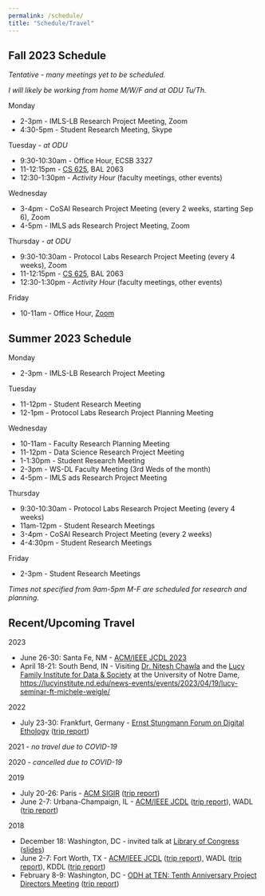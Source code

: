 ```yaml
---
permalink: /schedule/
title: "Schedule/Travel"
---
```


## Fall 2023 Schedule

*Tentative - many meetings yet to be scheduled.*  

*I will likely be working from home M/W/F and at ODU Tu/Th.*

Monday

* 2-3pm - IMLS-LB Research Project Meeting, Zoom
* 4:30-5pm - Student Research Meeting, Skype

Tuesday - *at ODU*

* 9:30-10:30am - Office Hour, ECSB 3327
* 11-12:15pm - [CS 625](https://weiglemc.github.io/teaching/2023-fall-cs625), BAL 2063
* 12:30-1:30pm - *Activity Hour* (faculty meetings, other events)

Wednesday

* 3-4pm - CoSAI Research Project Meeting (every 2 weeks, starting Sep 6), Zoom
* 4-5pm - IMLS ads Research Project Meeting, Zoom

Thursday - *at ODU*

* 9:30-10:30am - Protocol Labs Research Project Meeting (every 4 weeks), Zoom
* 11-12:15pm - [CS 625](https://weiglemc.github.io/teaching/2023-fall-cs625), BAL 2063
* 12:30-1:30pm - *Activity Hour* (faculty meetings, other events)

Friday

* 10-11am - Office Hour, [Zoom](https://odu.zoom.us/j/96765985329?pwd=NWNrS2ZFSmpLcWVWdTRyZmg0UXlvUT09&from=addon)

## Summer 2023 Schedule

Monday

* 2-3pm - IMLS-LB Research Project Meeting

Tuesday

* 11-12pm - Student Research Meeting
* 12-1pm - Protocol Labs Research Project Planning Meeting

Wednesday

* 10-11am - Faculty Research Planning Meeting
* 11-12pm - Data Science Research Project Meeting
* 1-1:30pm - Student Research Meeting
* 2-3pm - WS-DL Faculty Meeting (3rd Weds of the month)
* 4-5pm - IMLS ads Research Project Meeting

Thursday

* 9:30-10:30am - Protocol Labs Research Project Meeting (every 4 weeks)
* 11am-12pm - Student Research Meetings
* 3-4pm - CoSAI Research Project Meeting (every 2 weeks)
* 4-4:30pm - Student Research Meetings

Friday
* 2-3pm - Student Research Meetings

*Times not specified from 9am-5pm M-F are scheduled for research and planning.*


## Recent/Upcoming Travel

2023

* June 26-30: Santa Fe, NM - [ACM/IEEE JCDL 2023](https://2023.jcdl.org/)
* April 18-21: South Bend, IN - Visiting [Dr. Nitesh Chawla](https://lucyinstitute.nd.edu/people/leadership-team/nitesh-chawla/) and the [Lucy Family Institute for Data & Society](https://lucyinstitute.nd.edu/) at the University of Notre Dame, <https://lucyinstitute.nd.edu/news-events/events/2023/04/19/lucy-seminar-ft-michele-weigle/>

2022

* July 23-30: Frankfurt, Germany  - [Ernst Stungmann Forum on Digital Ethology](https://www.esforum.de/forums/ESF34_Digital_Ethology.html) ([trip report](https://ws-dl.blogspot.com/2022/08/2022-08-03-ernst-strungmann-forum-on.html))

2021 - *no travel due to COVID-19*

2020 - *cancelled due to COVID-19*

2019

* July 20-26: Paris - [ACM SIGIR](http://sigir.org/sigir2019/) ([trip report](https://ws-dl.blogspot.com/2019/07/2019-07-30-sigir-2019-in-paris-trip.html))
* June 2-7: Urbana-Champaign, IL - [ACM/IEEE JCDL](http://2019.jcdl.org) ([trip report](https://ws-dl.blogspot.com/2019/06/2019-06-05-joint-conference-on-digital.html)), WADL ([trip report](https://ws-dl.blogspot.com/2019/06/2019-06-20-web-archiving-and-digital.html))

2018

* December 18: Washington, DC - invited talk at [Library of Congress](https://www.loc.gov) ([slides](https://www.slideshare.net/mweigle/wsdls-work-towards-enabling-personal-use-of-web-archives-126145392))
* June 2-7: Fort Worth, TX - [ACM/IEEE JCDL](http://2018.jcdl.org) ([trip report](http://ws-dl.blogspot.com/2018/06/2018-06-08-joint-conference-on-digital_8.html)), WADL ([trip report](http://ws-dl.blogspot.com/2018/06/2018-06-11-web-archive-and-digital.html)), KDDL ([trip report](http://ws-dl.blogspot.com/2018/06/2018-06-11-knowledge-discovery-from.html))
* February 8-9: Washington, DC - [ODH at TEN: Tenth Anniversary Project Directors Meeting](https://www.neh.gov/divisions/odh/grant-news/odh-ten-our-tenth-anniversary-project-directors-meeting) ([trip report](http://ws-dl.blogspot.com/2018/03/2018-03-12-neh-odh-project-directors.html))
